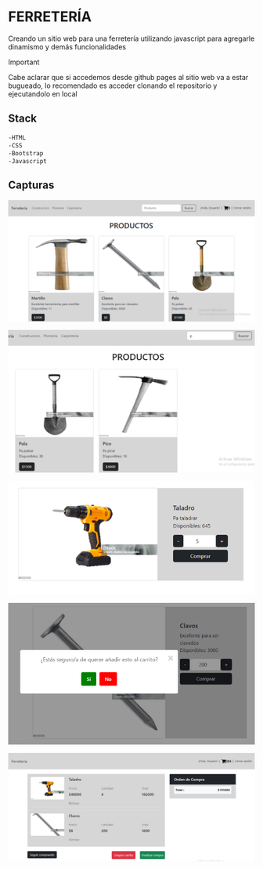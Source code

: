 # FERRETERÍA
Creando un sitio web para una ferretería utilizando javascript para agregarle dinamismo y demás funcionalidades

>[!IMPORTANT]
> Cabe aclarar que si accedemos desde github pages al sitio web va a estar bugueado, lo recomendado es acceder clonando el repositorio y ejecutandolo en local

## Stack
    -HTML
    -CSS
    -Bootstrap
    -Javascript

## Capturas

![App Screenshot](./app/img/screen1.png)

![App Screenshot](./app/img/screen2.png)

![App Screenshot](./app/img/screen3.png)

![App Screenshot](./app/img/screen4.png)

![App Screenshot](./app/img/screen5.png)
